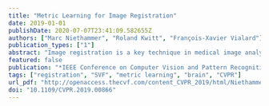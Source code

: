 ```yaml
---
title: "Metric Learning for Image Registration"
date: 2019-01-01
publishDate: 2020-07-07T23:41:09.582655Z
authors: ["Marc Niethammer", "Roland Kwitt", "François-Xavier Vialard"]
publication_types: ["1"]
abstract: "Image registration is a key technique in medical image analysis to estimate deformations between image pairs. A good deformation model is important for high-quality estimates. However, most existing approaches use ad-hoc deformation models chosen for mathematical convenience rather than to capture observed data variation. Recent deep learning approaches learn deformation models directly from data. However, they provide limited control over the spatial regularity of transformations. Instead of learning the entire registration approach, we learn a spatially-adaptive regularizer within a registration model. This allows controlling the desired level of regularity and preserving structural properties of a registration model. For example, diffeomorphic transformations can be attained. Our approach is a radical departure from existing deep learning approaches to image registration by embedding a deep learning model in an optimization-based registration algorithm to parameterize and data-adapt the registration model itself."
featured: false
publication: "*IEEE Conference on Computer Vision and Pattern Recognition, CVPR 2019, Long Beach, CA, USA, June 16-20, 2019*"
tags: ["registration", "SVF", "metric learning", "brain", "CVPR"]
url_pdf: "http://openaccess.thecvf.com/content_CVPR_2019/html/Niethammer_Metric_Learning_for_Image_Registration_CVPR_2019_paper.html"
doi: "10.1109/CVPR.2019.00866"
---
```



